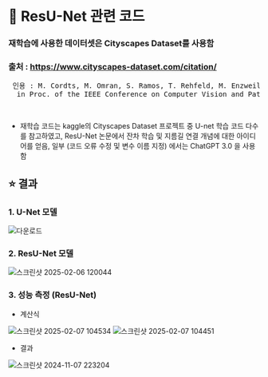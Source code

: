 # 🥇 ResU-Net 관련 코드

### 재학습에 사용한 데이터셋은 Cityscapes Dataset를 사용함<br>
### 출처 : https://www.cityscapes-dataset.com/citation/
<pre> 인용 : M. Cordts, M. Omran, S. Ramos, T. Rehfeld, M. Enzweiler, R. Benenson, U. Franke, S. Roth, and B. Schiele, “The Cityscapes Dataset for Semantic Urban Scene Understanding,” 
  in Proc. of the IEEE Conference on Computer Vision and Pattern Recognition (CVPR), 2016. </pre>
<br>

- 재학습 코드는 kaggle의 Cityscapes Dataset 프로젝트 중 U-net 학습 코드 다수를 참고하였고, ResU-Net 논문에서 잔차 학습 및 지름길 연결 개념에 대한 아이디어를 얻음, 일부 (코드 오류 수정 및 변수 이름 지정) 에서는 ChatGPT 3.0 을 사용함

## ⭐ 결과

### 1. U-Net 모델<br>
![다운로드](https://github.com/user-attachments/assets/578116bc-39f2-42f3-b3d4-b59633d9f6bc)

### 2. ResU-Net 모델<br>
![스크린샷 2025-02-06 120044](https://github.com/user-attachments/assets/a00be2e3-e512-4076-8e24-c64bab341926)

### 3. 성능 측정 (ResU-Net)

- 계산식

![스크린샷 2025-02-07 104534](https://github.com/user-attachments/assets/3a4e0279-53a4-410d-aa42-b25f44a72041)
![스크린샷 2025-02-07 104451](https://github.com/user-attachments/assets/b0fa1883-8059-4009-858d-a6296d268d73)

- 결과

![스크린샷 2024-11-07 223204](https://github.com/user-attachments/assets/aa588485-4acc-4fab-9c30-100b35691e0c)
